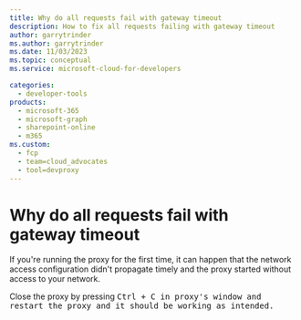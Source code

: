 ```yaml
---
title: Why do all requests fail with gateway timeout
description: How to fix all requests failing with gateway timeout
author: garrytrinder
ms.author: garrytrinder
ms.date: 11/03/2023
ms.topic: conceptual
ms.service: microsoft-cloud-for-developers

categories:
  - developer-tools
products:
  - microsoft-365
  - microsoft-graph
  - sharepoint-online
  - m365
ms.custom:
  - fcp
  - team=cloud_advocates
  - tool=devproxy
---
```


# Why do all requests fail with gateway timeout

If you're running the proxy for the first time, it can happen that the network access configuration didn't propagate timely and the proxy started without access to your network.

Close the proxy by pressing <kbd>Ctrl</kdb> + <kbd>C</kdb> in proxy's window and restart the proxy and it should be working as intended.
